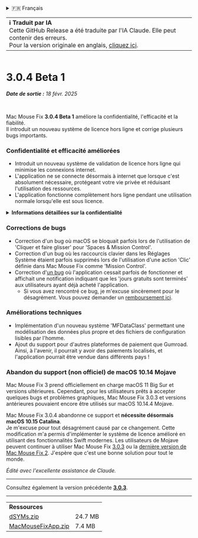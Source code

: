 <details>
<summary>🇫🇷 Français</summary>

[🇬🇧 English (GitHub)](https://github.com/noah-nuebling/mac-mouse-fix/releases/tag/3.0.4-Beta-1)\
[🇦🇩 Català](https://redirect.macmousefix.com/?target=mmf-release&tag=3.0.4-Beta-1&locale=ca)\
[🇩🇪 Deutsch](https://redirect.macmousefix.com/?target=mmf-release&tag=3.0.4-Beta-1&locale=de)\
[🇪🇸 Español](https://redirect.macmousefix.com/?target=mmf-release&tag=3.0.4-Beta-1&locale=es)\
**🇫🇷 Français**\
[🇮🇩 Indonesia](https://redirect.macmousefix.com/?target=mmf-release&tag=3.0.4-Beta-1&locale=id)\
[🇮🇹 Italiano](https://redirect.macmousefix.com/?target=mmf-release&tag=3.0.4-Beta-1&locale=it)\
[🇭🇺 Magyar](https://redirect.macmousefix.com/?target=mmf-release&tag=3.0.4-Beta-1&locale=hu)\
[🇳🇱 Nederlands](https://redirect.macmousefix.com/?target=mmf-release&tag=3.0.4-Beta-1&locale=nl)\
[🇵🇱 Polski](https://redirect.macmousefix.com/?target=mmf-release&tag=3.0.4-Beta-1&locale=pl)\
[🇧🇷 Português (Brasil)](https://redirect.macmousefix.com/?target=mmf-release&tag=3.0.4-Beta-1&locale=pt-BR)\
[🇵🇹 Português (Portugal)](https://redirect.macmousefix.com/?target=mmf-release&tag=3.0.4-Beta-1&locale=pt-PT)\
[🇷🇴 Română](https://redirect.macmousefix.com/?target=mmf-release&tag=3.0.4-Beta-1&locale=ro)\
[🇸🇪 Svenska](https://redirect.macmousefix.com/?target=mmf-release&tag=3.0.4-Beta-1&locale=sv)\
[🇻🇳 Tiếng Việt](https://redirect.macmousefix.com/?target=mmf-release&tag=3.0.4-Beta-1&locale=vi)\
[🇹🇷 Türkçe](https://redirect.macmousefix.com/?target=mmf-release&tag=3.0.4-Beta-1&locale=tr)\
[🇨🇿 Čeština](https://redirect.macmousefix.com/?target=mmf-release&tag=3.0.4-Beta-1&locale=cs)\
[🇬🇷 Ελληνικά](https://redirect.macmousefix.com/?target=mmf-release&tag=3.0.4-Beta-1&locale=el)\
[🇷🇺 Русский](https://redirect.macmousefix.com/?target=mmf-release&tag=3.0.4-Beta-1&locale=ru)\
[🇺🇦 Українська](https://redirect.macmousefix.com/?target=mmf-release&tag=3.0.4-Beta-1&locale=uk)\
[🇮🇱 עברית](https://redirect.macmousefix.com/?target=mmf-release&tag=3.0.4-Beta-1&locale=he)\
[🇸🇦 العربية](https://redirect.macmousefix.com/?target=mmf-release&tag=3.0.4-Beta-1&locale=ar)\
[🇮🇳 हिन्दी](https://redirect.macmousefix.com/?target=mmf-release&tag=3.0.4-Beta-1&locale=hi)\
[🇹🇭 ไทย](https://redirect.macmousefix.com/?target=mmf-release&tag=3.0.4-Beta-1&locale=th)\
[🇨🇳 中文 (简体)](https://redirect.macmousefix.com/?target=mmf-release&tag=3.0.4-Beta-1&locale=zh-Hans)\
[🇨🇳 中文 (繁體)](https://redirect.macmousefix.com/?target=mmf-release&tag=3.0.4-Beta-1&locale=zh-Hant)\
[🇭🇰 中文（香港)](https://redirect.macmousefix.com/?target=mmf-release&tag=3.0.4-Beta-1&locale=zh-HK)\
[🇯🇵 日本語](https://redirect.macmousefix.com/?target=mmf-release&tag=3.0.4-Beta-1&locale=ja)\
[🇰🇷 한국어](https://redirect.macmousefix.com/?target=mmf-release&tag=3.0.4-Beta-1&locale=ko)\
[Help translate Mac Mouse Fix to different languages!](https://github.com/noah-nuebling/mac-mouse-fix/discussions/731)
</details>
<table align=><td>
<b>ℹ️ Traduit par IA</b><br>
Cette GitHub Release a été traduite par l'IA Claude. Elle peut contenir des erreurs.<br>
Pour la version originale en anglais, <a href="https://github.com/noah-nuebling/mac-mouse-fix/releases/tag/3.0.4-Beta-1">cliquez ici</a>.
</td></table>

<table></table>

# 3.0.4 Beta 1
***Date de sortie :** 18 févr. 2025*

<br>

Mac Mouse Fix **3.0.4 Beta 1** améliore la confidentialité, l'efficacité et la fiabilité.\
Il introduit un nouveau système de licence hors ligne et corrige plusieurs bugs importants.

### Confidentialité et efficacité améliorées

- Introduit un nouveau système de validation de licence hors ligne qui minimise les connexions internet.
- L'application ne se connecte désormais à internet que lorsque c'est absolument nécessaire, protégeant votre vie privée et réduisant l'utilisation des ressources.
- L'application fonctionne complètement hors ligne pendant une utilisation normale lorsqu'elle est sous licence.

<details>
<summary><b>Informations détaillées sur la confidentialité</b></summary>
Les versions précédentes validaient les licences en ligne à chaque lancement, permettant potentiellement le stockage des journaux de connexion par des serveurs tiers (GitHub et Gumroad). Le nouveau système élimine les connexions inutiles – après l'activation initiale de la licence, il ne se connecte à internet que si les données de licence locales sont corrompues.
<br><br>
Bien qu'aucun comportement utilisateur n'ait jamais été enregistré par moi personnellement, l'ancien système permettait théoriquement aux serveurs tiers de journaliser les adresses IP et les heures de connexion. Gumroad pouvait également enregistrer votre clé de licence et potentiellement la corréler avec toute information personnelle enregistrée lors de votre achat de Mac Mouse Fix.
<br><br>
Je n'avais pas considéré ces subtils problèmes de confidentialité lors de la création du système de licence original, mais maintenant, Mac Mouse Fix est aussi privé et libre d'internet que possible !
<br><br>
Voir aussi <a href=https://gumroad.com/privacy>la politique de confidentialité de Gumroad</a> et mon <a href=https://github.com/noah-nuebling/mac-mouse-fix/issues/976#issuecomment-2140955801>commentaire sur GitHub</a>.

</details>

### Corrections de bugs

- Correction d'un bug où macOS se bloquait parfois lors de l'utilisation de 'Cliquer et faire glisser' pour 'Spaces & Mission Control'.
- Correction d'un bug où les raccourcis clavier dans les Réglages Système étaient parfois supprimés lors de l'utilisation d'une action 'Clic' définie dans Mac Mouse Fix comme 'Mission Control'.
- Correction d'[un bug](https://github.com/noah-nuebling/mac-mouse-fix/issues?q=state%3Aopen%20label%3A%22%27Free%20days%20are%20over%27%20bug%22) où l'application cessait parfois de fonctionner et affichait une notification indiquant que les 'jours gratuits sont terminés' aux utilisateurs ayant déjà acheté l'application.
    - Si vous avez rencontré ce bug, je m'excuse sincèrement pour le désagrément. Vous pouvez demander un [remboursement ici](https://redirect.macmousefix.com/?message=&target=mmf-apply-for-refund&locale=fr).

### Améliorations techniques

- Implémentation d'un nouveau système 'MFDataClass' permettant une modélisation des données plus propre et des fichiers de configuration lisibles par l'homme.
- Ajout du support pour d'autres plateformes de paiement que Gumroad. Ainsi, à l'avenir, il pourrait y avoir des paiements localisés, et l'application pourrait être vendue dans différents pays !

### Abandon du support (non officiel) de macOS 10.14 Mojave

Mac Mouse Fix 3 prend officiellement en charge macOS 11 Big Sur et versions ultérieures. Cependant, pour les utilisateurs prêts à accepter quelques bugs et problèmes graphiques, Mac Mouse Fix 3.0.3 et versions antérieures pouvaient encore être utilisés sur macOS 10.14.4 Mojave.

Mac Mouse Fix 3.0.4 abandonne ce support et **nécessite désormais macOS 10.15 Catalina**.\
Je m'excuse pour tout désagrément causé par ce changement. Cette modification m'a permis d'implémenter le système de licence amélioré en utilisant des fonctionnalités Swift modernes. Les utilisateurs de Mojave peuvent continuer à utiliser Mac Mouse Fix [3.0.3](https://redirect.macmousefix.com/?target=mmf-release&tag=3.0.3&locale=fr) ou la [dernière version de Mac Mouse Fix 2](https://redirect.macmousefix.com/?target=mmf2-latest&locale=fr). J'espère que c'est une bonne solution pour tout le monde.

*Édité avec l'excellente assistance de Claude.*

---

Consultez également la version précédente [**3.0.3**](https://redirect.macmousefix.com/?target=mmf-release&tag=3.0.3&locale=fr).

---

<table align="start">
<tr>
    <td colspan=2>
        <b>Ressources</b>
    </td>
</tr>
<tr>
    <td><a href="https://github.com/noah-nuebling/mac-mouse-fix/releases/download/3.0.4-Beta-1/dSYMs.zip">dSYMs.zip</a></td>
    <td>24.7 MB</td>
</tr>
<tr>
    <td><a href="https://github.com/noah-nuebling/mac-mouse-fix/releases/download/3.0.4-Beta-1/MacMouseFixApp.zip">MacMouseFixApp.zip</a></td>
    <td>7.4 MB</td>
</tr>
</table>